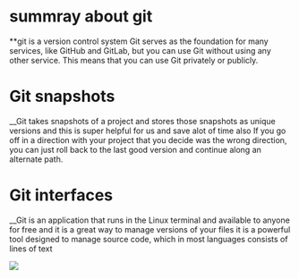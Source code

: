# summray about git
**git is a version control system Git serves as the foundation for many services, like GitHub and GitLab, but you can use Git without using any other service. This means that you can use Git privately or publicly.

# Git snapshots
__Git takes snapshots of a project and stores those snapshots as unique versions and this is super helpful for us and save alot of time
also If you go off in a direction with your project that you decide was the wrong direction, you can just roll back to the last good version and continue along an alternate path.

# Git interfaces
__Git is an application that runs in the Linux terminal and available to anyone for free and it is a great way to manage versions of your files it is a powerful tool designed to manage source code, which in most languages consists of lines of text 

![](https://git-lfs.github.com/images/facebook-promo.png)
